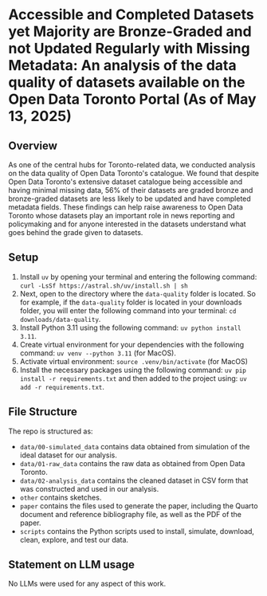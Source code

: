 # Accessible and Completed Datasets yet Majority are Bronze-Graded and not Updated Regularly with Missing Metadata: An analysis of the data quality of datasets available on the Open Data Toronto Portal (As of May 13, 2025)

## Overview
As one of the central hubs for Toronto-related data, we conducted analysis on the data quality of Open Data Toronto's catalogue. We found that despite Open Data Toronto's extensive dataset catalogue being accessible and having minimal missing data, 56% of their datasets are graded bronze and bronze-graded datasets are less likely to be updated and have completed metadata fields. These findings can help raise awareness to Open Data Toronto whose datasets play an important role in news reporting and policymaking and for anyone interested in the datasets understand what goes behind the grade given to datasets.

## Setup
1. Install `uv` by opening your terminal and entering the following command: `curl -LsSf https://astral.sh/uv/install.sh | sh`
2. Next, open to the directory where the `data-quality` folder is located. So for example, if the `data-quality` folder is located in your downloads folder, you will enter the following command into your terminal: `cd downloads/data-quality`. 
3. Install Python 3.11 using the following command: `uv python install 3.11`. 
4. Create virtual environment for your dependencies with the following command: `uv venv --python 3.11` (for MacOS).
4. Activate virtual environment: `source .venv/bin/activate` (for MacOS)
5. Install the necessary packages using the following command: `uv pip install -r requirements.txt` and then added to the project using: `uv add -r requirements.txt`. 

## File Structure

The repo is structured as:
-   `data/00-simulated_data` contains data obtained from simulation of the ideal dataset for our analysis.
-   `data/01-raw_data` contains the raw data as obtained from Open Data Toronto.
-   `data/02-analysis_data` contains the cleaned dataset in CSV form that was constructed and used in our analysis.
-   `other` contains sketches.
-   `paper` contains the files used to generate the paper, including the Quarto document and reference bibliography file, as well as the PDF of the paper. 
-   `scripts` contains the Python scripts used to install, simulate, download, clean, explore, and test our data.

## Statement on LLM usage

No LLMs were used for any aspect of this work.
